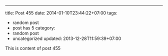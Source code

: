 ---
title: Post 455
date: 2014-01-10T23:44:22+07:00
tags:
  - random post
  - post has 5
category:
  - random post
  - uncategorized
updated: 2013-12-28T11:59:39+07:00

This is content of post 455